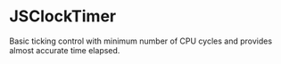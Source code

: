# JSClockTimer
Basic ticking control with minimum number of CPU cycles and provides almost accurate time elapsed.
